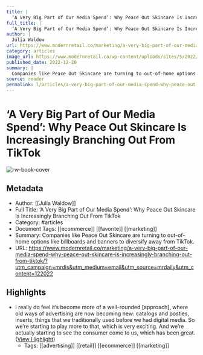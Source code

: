 ```yaml
---
title: |
  ‘A Very Big Part of Our Media Spend’: Why Peace Out Skincare Is Increasingly Branching Out From TikTok
full_title: |
  ‘A Very Big Part of Our Media Spend’: Why Peace Out Skincare Is Increasingly Branching Out From TikTok
author: |
  Julia Waldow
url: https://www.modernretail.co/marketing/a-very-big-part-of-our-media-spend-why-peace-out-skincare-is-increasingly-branching-out-from-tiktok/?utm_campaign=mrdis&utm_medium=email&utm_source=mrdaily&utm_content=122022
category: articles
image_url: https://www.modernretail.co/wp-content/uploads/sites/5/2022/12/mntn.png
published_date: 2022-12-20
summary: |
  Companies like Peace Out Skincare are turning to out-of-home options like billboards and banners to diversify away from TikTok.
source: reader
permalink: l/articles/a-very-big-part-of-our-media-spend-why-peace-out-skincare-is-increasingly-branching-out-from-tik-tok
---
```

# ‘A Very Big Part of Our Media Spend’: Why Peace Out Skincare Is Increasingly Branching Out From TikTok

![rw-book-cover](https://www.modernretail.co/wp-content/uploads/sites/5/2022/12/mntn.png)

## Metadata
- Author: [[Julia Waldow]]
- Full Title: ‘A Very Big Part of Our Media Spend’: Why Peace Out Skincare Is Increasingly Branching Out From TikTok
- Category: #articles
- Document Tags: [[ecommerce]] [[favorite]] [[marketing]] 
- Summary: Companies like Peace Out Skincare are turning to out-of-home options like billboards and banners to diversify away from TikTok.
- URL: https://www.modernretail.co/marketing/a-very-big-part-of-our-media-spend-why-peace-out-skincare-is-increasingly-branching-out-from-tiktok/?utm_campaign=mrdis&utm_medium=email&utm_source=mrdaily&utm_content=122022

## Highlights
- I really do feel it’s become more of a well-rounded [approach], where old ways of advertising are now becoming new: catalogs and posties, inserts, things that we traditionally used before we had digital media. So we’re starting to play more to that, which is very exciting. And we’re actually starting to see the consumer come to us, which has been great. ([View Highlight](https://read.readwise.io/read/01gmza1n20fzctzey7qb98hdh7))
    - Tags: [[advertising]] [[retail]] [[ecommerce]] [[marketing]] 


